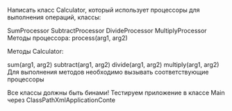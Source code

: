 Написать класс Calculator, который использует процессоры для выполнения операций, классы:

SumProcessor
SubtractProcessor
DivideProcessor
MultiplyProcessor
Методы процессора: process(arg1, arg2)

Методы Calculator:

sum(arg1, arg2)
subtract(arg1, arg2)
divide(arg1, arg2)
multiply(arg1, arg2)
Для выполнения методов необходимо вызывать соответствующие процессоры

Все классы должны быть бинами! Тестируем приложение в классе Main через ClassPathXmlApplicationConte